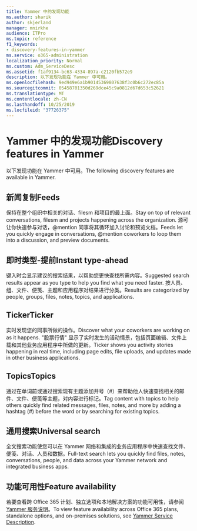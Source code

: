 ```yaml
---
title: Yammer 中的发现功能
ms.author: sharik
author: skjerland
manager: mnirkhe
audience: ITPro
ms.topic: reference
f1_keywords:
- discovery-features-in-yammer
ms.service: o365-administration
localization_priority: Normal
ms.custom: Adm_ServiceDesc
ms.assetid: f1af9134-bc63-4334-897a-c2120fb572e9
description: 以下发现功能在 Yammer 中可用。
ms.openlocfilehash: 9ed949e6a1b90145369807638f3c0b6c272ec85a
ms.sourcegitcommit: 05458701350d269dce45c9a0812d67d653c52621
ms.translationtype: MT
ms.contentlocale: zh-CN
ms.lasthandoff: 10/25/2019
ms.locfileid: "37726375"
---
```

# <a name="discovery-features-in-yammer"></a><span data-ttu-id="601da-103">Yammer 中的发现功能</span><span class="sxs-lookup"><span data-stu-id="601da-103">Discovery features in Yammer</span></span>

<span data-ttu-id="601da-104">以下发现功能在 Yammer 中可用。</span><span class="sxs-lookup"><span data-stu-id="601da-104">The following discovery features are available in Yammer.</span></span>
  
## <a name="feeds"></a><span data-ttu-id="601da-105">新闻复制</span><span class="sxs-lookup"><span data-stu-id="601da-105">Feeds</span></span>

<span data-ttu-id="601da-106">保持在整个组织中相关的对话、filesm 和项目的最上面。</span><span class="sxs-lookup"><span data-stu-id="601da-106">Stay on top of relevant conversations, filesm and projects happening across the organization.</span></span> <span data-ttu-id="601da-107">源可让你快速参与对话，@mention 同事将其循环加入讨论和预览文档。</span><span class="sxs-lookup"><span data-stu-id="601da-107">Feeds let you quickly engage in conversations, @mention coworkers to loop them into a discussion, and preview documents.</span></span>

## <a name="instant-type-ahead"></a><span data-ttu-id="601da-108">即时类型-提前</span><span class="sxs-lookup"><span data-stu-id="601da-108">Instant type-ahead</span></span>

<span data-ttu-id="601da-109">键入时会显示建议的搜索结果，以帮助您更快查找所需内容。</span><span class="sxs-lookup"><span data-stu-id="601da-109">Suggested search results appear as you type to help you find what you need faster.</span></span> <span data-ttu-id="601da-110">按人员、组、文件、便笺、主题和应用程序对结果进行分类。</span><span class="sxs-lookup"><span data-stu-id="601da-110">Results are categorized by people, groups, files, notes, topics, and applications.</span></span>
    
## <a name="ticker"></a><span data-ttu-id="601da-111">Ticker</span><span class="sxs-lookup"><span data-stu-id="601da-111">Ticker</span></span>

<span data-ttu-id="601da-112">实时发现您的同事所做的操作。</span><span class="sxs-lookup"><span data-stu-id="601da-112">Discover what your coworkers are working on as it happens.</span></span> <span data-ttu-id="601da-113">"股票行情" 显示了实时发生的活动情景，包括页面编辑、文件上载和其他业务应用程序中所做的更新。</span><span class="sxs-lookup"><span data-stu-id="601da-113">Ticker shows you activity stories happening in real time, including page edits, file uploads, and updates made in other business applications.</span></span>
  
## <a name="topics"></a><span data-ttu-id="601da-114">Topics</span><span class="sxs-lookup"><span data-stu-id="601da-114">Topics</span></span>

<span data-ttu-id="601da-115">通过在单词前或通过搜索现有主题添加井号（#）来帮助他人快速查找相关的邮件、文件、便笺等主题，对内容进行标记。</span><span class="sxs-lookup"><span data-stu-id="601da-115">Tag content with topics to help others quickly find related messages, files, notes, and more by adding a hashtag (#) before the word or by searching for existing topics.</span></span>
  
## <a name="universal-search"></a><span data-ttu-id="601da-116">通用搜索</span><span class="sxs-lookup"><span data-stu-id="601da-116">Universal search</span></span>

<span data-ttu-id="601da-117">全文搜索功能使您可以在 Yammer 网络和集成的业务应用程序中快速查找文件、便笺、对话、人员和数据。</span><span class="sxs-lookup"><span data-stu-id="601da-117">Full-text search lets you quickly find files, notes, conversations, people, and data across your Yammer network and integrated business apps.</span></span>
  
## <a name="feature-availability"></a><span data-ttu-id="601da-118">功能可用性</span><span class="sxs-lookup"><span data-stu-id="601da-118">Feature availability</span></span>

<span data-ttu-id="601da-119">若要查看跨 Office 365 计划、独立选项和本地解决方案的功能可用性，请参阅[Yammer 服务说明](yammer-service-description.md)。</span><span class="sxs-lookup"><span data-stu-id="601da-119">To view feature availability across Office 365 plans, standalone options, and on-premises solutions, see [Yammer Service Description](yammer-service-description.md).</span></span>
  
  
